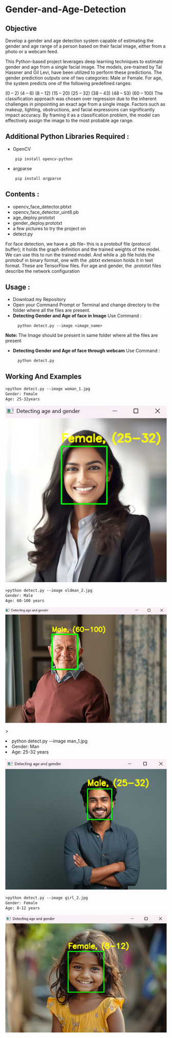 # Gender-and-Age-Detection

<h2>Objective</h2>

<p>Develop a gender and age detection system capable of estimating the gender and age range of a person based on their facial image, either from a photo or a webcam feed.</p>

<p>This Python-based project leverages deep learning techniques to estimate gender and age from a single facial image. The models, pre-trained by Tal Hassner and Gil Levi, have been utilized to perform these predictions. The gender prediction outputs one of two categories: Male or Female. For age, the system predicts one of the following predefined ranges:

(0 – 2)
(4 – 6)
(8 – 12)
(15 – 20)
(25 – 32)
(38 – 43)
(48 – 53)
(60 – 100)
The classification approach was chosen over regression due to the inherent challenges in pinpointing an exact age from a single image. Factors such as makeup, lighting, obstructions, and facial expressions can significantly impact accuracy. By framing it as a classification problem, the model can effectively assign the image to the most probable age range.



</p>
<h2>Additional Python Libraries Required :</h2>
<ul>
  <li>OpenCV</li>
          
     pip install opencv-python
  
</ul>
<ul>
 <li>argparse</li>
  
     pip install argparse
</ul>
<h2>Contents :</h2>
<ul>
  <li>opencv_face_detector.pbtxt</li>
  <li>opencv_face_detector_uint8.pb</li>
  <li>age_deploy.prototxt</li>
  <li>gender_deploy.prototxt</li>
  <li>a few pictures to try the project on</li>
  <li>detect.py</li>
 </ul>
<p>For face detection, we have a .pb file- this is a protobuf file (protocol buffer); it holds the graph definition and the trained weights of the model. We can use this to run the trained model. And while a .pb file holds the protobuf in binary format, one with the .pbtxt extension holds it in text format. These are TensorFlow files. For age and gender, the .prototxt files describe the network configuration </p>
 <h2>Usage :</h2>
 <ul>
  <li>Download my Repository</li>
  <li>Open your Command Prompt or Terminal and change directory to the folder where all the files are present.</li>
  <li><b>Detecting Gender and Age of face in Image</b> Use Command :</li>
  
  
      python detect.py --image <image_name>
</ul>
 <p><b>Note: </b>The Image should be present in same folder where all the files are present</p> 
<ul>
  <li><b>Detecting Gender and Age of face through webcam</b> Use Command :</li>
  
      python detect.py
</ul>
<h2>Working And Examples</h2>
            
    >python detect.py --image woman_1.jpg
    Gender: Female
    Age: 25-32years 
<img src="detect_woman_1.png">
 
    >python detect.py --image oldman_2.jpg
    Gender: Male
    Age: 60-100 years
    
    
<img src="detect_oldman.png">
          <p>><li>python detect.py --image man_1.jpg</li>
    <li>Gender: Man</li>
   <li> Age: 25-32 years </li> </p>

    
<img src="detecting man_1.png">

    >python detect.py --image girl_2.jpg
    Gender: Female
    Age: 8-12 years  
    
<img src="detect_girl_2.png">
            
    
